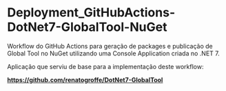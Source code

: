 # Deployment_GitHubActions-DotNet7-GlobalTool-NuGet
Workflow do GitHub Actions para geração de packages e publicação de Global Tool no NuGet utilizando uma Console Application criada no .NET 7.

Aplicação que serviu de base para a implementação deste workflow:

**https://github.com/renatogroffe/DotNet7-GlobalTool**